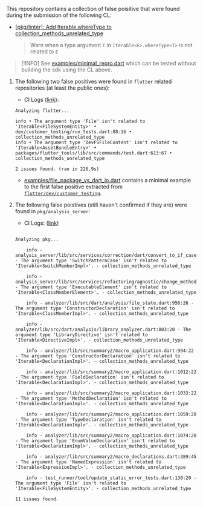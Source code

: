 This repository contains a collection of false poisitive that were found during the submission of the following CL:

- [[pkg/linter]: Add Iterable.whereType to collection_methods_unrelated_type](https://dart-review.googlesource.com/c/sdk/+/351781)
    > Warn when a type argument `T` in `Iterable<E>.whereType<T>` is not related to `E`


> [!INFO] 
> See [examples/minimal_repro.dart](examples/minimal_repro.dart) which can be tested without building the sdk using the CL above. 

1. The following two false positives were found in `flutter` related repositories (at least the public ones):
    - CI Logs ([link](https://logs.chromium.org/logs/dart/buildbucket/cr-buildbucket/8756187026038770497/+/u/analyze_flutter_flutter/stdout)):
    ```
    Analyzing flutter...                                            

    info • The argument type 'File' isn't related to 'Iterable<FileSystemEntity>' • dev/customer_testing/run_tests.dart:88:16 • collection_methods_unrelated_type
    info • The argument type 'DevFSFileContent' isn't related to 'Iterable<AssetBundleEntry>' • packages/flutter_tools/lib/src/commands/test.dart:613:67 • collection_methods_unrelated_type

    2 issues found. (ran in 226.9s)
    ```
    - [examples/file_package_vs_dart_io.dart](examples/file_package_vs_dart_io.dart) contains a minimal example to the first false positive extracted from [`flutter/dev/customer_testing`](https://github.com/flutter/flutter/blob/295eeaf100f098f1998428851e0d6a8213e033e3/dev/customer_testing/run_tests.dart#L88).

2. The following false poistives (still haven't confirmed if they are) were found in `pkg/analysis_server`:
    - CI Logs: ([link](https://logs.chromium.org/logs/dart/buildbucket/cr-buildbucket/8756187043664915905/+/u/analyze_pkg_/stdout))
    ```

    Analyzing pkg...

        info - analysis_server/lib/src/services/correction/dart/convert_to_if_case_statement_chain.dart:89:22 - The argument type 'SwitchPatternCase' isn't related to 'Iterable<SwitchMemberImpl>'. - collection_methods_unrelated_type

        info - analysis_server/lib/src/services/refactoring/agnostic/change_method_signature.dart:673:28 - The argument type 'ExecutableElement' isn't related to 'Iterable<ClassMemberElement>'. - collection_methods_unrelated_type

        info - analyzer/lib/src/dart/analysis/file_state.dart:956:26 - The argument type 'ConstructorDeclaration' isn't related to 'Iterable<ClassMemberImpl>'. - collection_methods_unrelated_type

        info - analyzer/lib/src/dart/analysis/library_analyzer.dart:803:20 - The argument type 'LibraryDirective' isn't related to 'Iterable<DirectiveImpl>'. - collection_methods_unrelated_type

        info - analyzer/lib/src/summary2/macro_application.dart:994:22 - The argument type 'ConstructorDeclaration' isn't related to 'Iterable<DeclarationImpl>'. - collection_methods_unrelated_type

        info - analyzer/lib/src/summary2/macro_application.dart:1012:22 - The argument type 'FieldDeclaration' isn't related to 'Iterable<DeclarationImpl>'. - collection_methods_unrelated_type

        info - analyzer/lib/src/summary2/macro_application.dart:1033:22 - The argument type 'MethodDeclaration' isn't related to 'Iterable<DeclarationImpl>'. - collection_methods_unrelated_type

        info - analyzer/lib/src/summary2/macro_application.dart:1059:20 - The argument type 'TypeDeclaration' isn't related to 'Iterable<DeclarationImpl>'. - collection_methods_unrelated_type

        info - analyzer/lib/src/summary2/macro_application.dart:1074:20 - The argument type 'EnumValueDeclaration' isn't related to 'Iterable<DeclarationImpl>'. - collection_methods_unrelated_type

        info - analyzer/lib/src/summary2/macro_declarations.dart:389:45 - The argument type 'NamedExpression' isn't related to 'Iterable<ExpressionImpl>'. - collection_methods_unrelated_type

        info - test_runner/tool/update_static_error_tests.dart:130:20 - The argument type 'File' isn't related to 'Iterable<FileSystemEntity>'. - collection_methods_unrelated_type

    11 issues found.
    ```
